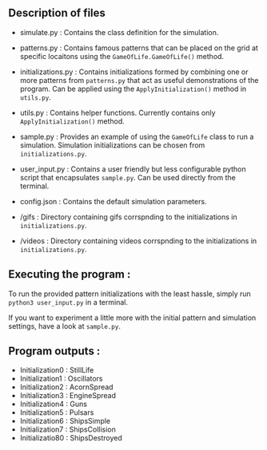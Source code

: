 
## Description of files

- simulate.py  	: Contains the class definition for the simulation.

- patterns.py 	: Contains famous patterns that can be placed on the grid at specific locaitons using the `GameOfLife.GameOfLife()` method.

- initializations.py : Contains initializations formed by combining one or more patterns from `patterns.py` that act as useful demonstrations of the program. Can be applied using the `ApplyInitialization()` method in `utils.py`.

- utils.py : Contains helper functions. Currently contains only `ApplyInitialization()` method.

- sample.py : Provides an example of using the `GameOfLife` class to run a simulation. Simulation initializations can be chosen from `initializations.py`.

- user_input.py : Contains a user friendly but less configurable python script that encapsulates `sample.py`. Can be used directly from the terminal.

- config.json : Contains the default simulation parameters.

- /gifs : Directory containing gifs corrspnding to the initializations in `initializations.py`.

- /videos : Directory containing videos corrspnding to the initializations in `initializations.py`.


## Executing the program : 

To run the provided pattern initializations with the least hassle, simply run `python3 user_input.py` in a terminal.

If you want to experiment a little more with the initial pattern and simulation settings, have a look at `sample.py`.

## Program outputs : 

- Initialization0 : StillLife
- Initialization1 : Oscillators
- Initialization2 : AcornSpread
- Initialization3 : EngineSpread
- Initialization4 : Guns
- Initialization5 : Pulsars
- Initialization6 : ShipsSimple
- Initialization7 : ShipsCollision
- Initializatio80 : ShipsDestroyed

